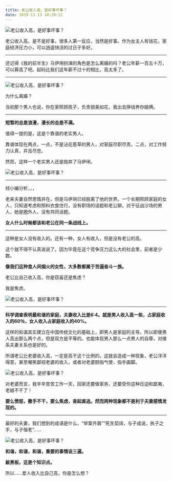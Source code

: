 ```yaml
---
title: 老公收入高，是好事坏事？
date: 2019-11-13 18:29:12
---
```


 ![老公收入高，是好事坏事？](http://p1.pstatp.com/large/37c900048a818aa6be2a)

 老公收入高，是不是好事，很多人第一反应，当然是好事。作为女主人有钱花，家庭经济压力小，可以逍遥快活的过日子多好。

--- 

 还记得《我的前半生》马伊琍扮演的角色是怎么离婚的吗？老公年薪一百五十万，可以算高了吧。起码比我们这年薪不过十的相比，高太多了。

--- 

 ![老公收入高，是好事坏事？](http://p1.pstatp.com/large/37cb000480c6bd76904c)

 为什么离婚？

 当初那个男人也说，你在家照顾孩子，负责貌美如花，我出去挣钱养你娘俩。

--- 

 **短暂的总是浪漫，漫长的总是不满。**

 值得一提的是，这是个靠谱的老实男人。

 靠谱体现在两点，一点，不是沾花惹草的男人，对家庭尽职尽责。二点，对工作努力认真，并且尽忠。

 然而，这样一个老实男人还是抛弃了马伊琍。

 ![老公收入高，是好事坏事？](http://p3.pstatp.com/large/37cd0002b7bdf1674e86)

--- 

 经小编分析，，，

 老来夫妻自然恩情并在，但是马伊琍已经脱离了他的世界。一个长期照顾家庭的女人，只知道考虑和照料衣食住行，没有职场的话题和老公聊。对于征战沙场的男人，她是圈外人，没有共同话题。

 **女人什么时候都该和老公在同一条战线上。**

--- 

 这种是女人没有收入的。还有一种，女人有收入，但是没有老公的高。

 这个就不得不认真说说了。因为毕竟在这个竞争压力这么大的社会里，前者是少数。

 **像我们这种食人间烟火的女性，大多数都属于苦逼奋斗一族。**

 老公比自己收入高，你是窃喜还是焦虑？

 我是焦虑。

 ![老公收入高，是好事坏事？](http://p9.pstatp.com/large/37cb000483930ae51b3a)

--- 

 **科学调查表明最和谐的家庭，夫妻收入比是6:4。就是男人收入高一些，占家庭收入的60％，女人收入占家庭收入的40%。**

 这样的和谐其实建立在中国传统文化的基础上，即男人是家庭的主导。所以即便男人高出那么两个点，但是双方是平等的。也能体现男人那么一点男人的自尊，对维系夫妻关系也是好的。

 所谓老公比老婆收入高，一定是高于这个比例的。这就会造成一种现象，老公洋洋得意，甚至嘲笑鄙视老婆的收入，或者对老婆颐指气使，指手画脚。

 ![老公收入高，是好事坏事？](http://p1.pstatp.com/large/322300028ffbdd50da87)

 对老婆而言，我辛辛苦苦工作一天，回家还要做家务，还要受你这种压迫和鄙夷，老娘不干了！

 **要么愤怒，撒手不干，要么焦虑，奋起直追。然而两种现象都不是利于夫妻感情发现的。**

--- 

 最好的夫妻，我们想到的成语是什么，“举案齐眉”“死生契阔，与子成说，执子之手，与子偕老”……

 ![老公收入高，是好事坏事？](http://p9.pstatp.com/large/37c90004910df5d23f97)

 **和谐，和谐，和谐，重要的事情说三遍。**

 **敲黑板，这是个知识点。**

 所以……爱人收入比自己高，你是怎么想？
